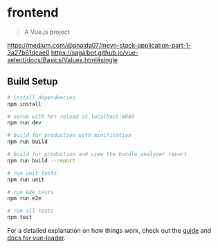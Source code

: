 # frontend

> A Vue.js project

https://medium.com/@anaida07/mevn-stack-application-part-1-3a27b61dcae0
https://sagalbot.github.io/vue-select/docs/Basics/Values.html#single

## Build Setup

``` bash
# install dependencies
npm install

# serve with hot reload at localhost:8080
npm run dev

# build for production with minification
npm run build

# build for production and view the bundle analyzer report
npm run build --report

# run unit tests
npm run unit

# run e2e tests
npm run e2e

# run all tests
npm test
```

For a detailed explanation on how things work, check out the [guide](http://vuejs-templates.github.io/webpack/) and [docs for vue-loader](http://vuejs.github.io/vue-loader).
